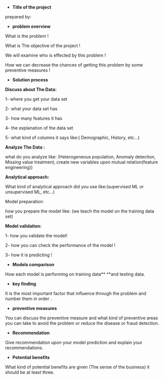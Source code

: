 -   **Title of the project**

prepared by:

-   **problem overview**

What is the problem !

What is The objective of the project !

We will examine who is effected by this problem !

How we can decrease the chances of getting this problem by some
preventive measures !

-   **Solution process**

**Discuss about The Data:**

 1- where you get your data set

2- what your data set has

3- how many features it has

4- the explanation of the data set

5- what kind of columns it says like:( Demographic, History, etc…)

**Analyze The Data :**

what do you analyze like: (Heterogeneous population, Anomaly detection,
Missing value treatment, create new variables upon mutual
relation(feature engineering))

**Analytical approach:**

What kind of analytical approach did you use like:(supervised ML or
unsupervised ML, etc...)

Model preparation:

how you prepare the model like: (we teach the model on the training data
set)

**Model validation:**

1- how you validate the model!

2- how you can check the performance of the model !

3- how it is predicting !

-   **Models comparison**

How each model is performing on training data** **and testing data.

-   **key finding**

It is the most important factor that influence through the problem and
number them in order .

-   **preventive measures**

You can discuss the preventive measure and what kind of preventive areas
you can take to avoid the problem or reduce the disease or fraud
detection.

-   **Recommendation**

Give recommendation upon your model prediction and explain your
recommendations.

-   **Potential benefits**

What kind of potential benefits are given (The sense of the business) it
should be at least three.